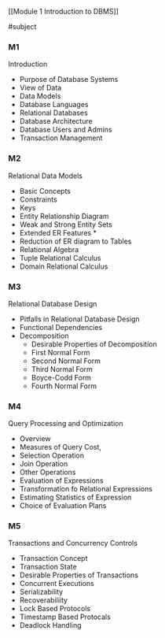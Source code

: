 [[Module 1 Introduction to DBMS]]

#subject

### M1

Introduction

- Purpose of Database Systems
- View of Data
- Data Models
- Database Languages
- Relational Databases
- Database Architecture
- Database Users and Admins
- Transaction Management

### M2

Relational Data Models

- Basic Concepts
- Constraints
- Keys
- Entity Relationship Diagram
- Weak and Strong Entity Sets
- Extended ER Features *
- Reduction of ER diagram to Tables
- Relational Algebra
- Tuple Relational Calculus
- Domain Relational Calculus

### M3

Relational Database Design

- Pitfalls in Relational Database Design
- Functional Dependencies
- Decomposition
  - Desirable Properties of Decomposition
  - First Normal Form
  - Second Normal Form
  - Third Normal Form
  - Boyce-Codd Form
  - Fourth Normal Form

### M4

Query Processing and Optimization

- Overview
- Measures of Query Cost,
- Selection Operation
- Join Operation
- Other Operations
- Evaluation of Expressions
- Transformation fo Relational Expressions
- Estimating Statistics of Expression
- Choice of Evaluation Plans

### M5

Transactions and Concurrency Controls

- Transaction Concept
- Transaction State
- Desirable Properties of Transactions
- Concurrent Executions
- Serializability
- Recoverabiliity
- Lock Based Protocols
- Timestamp Based Protocals
- Deadlock Handling
